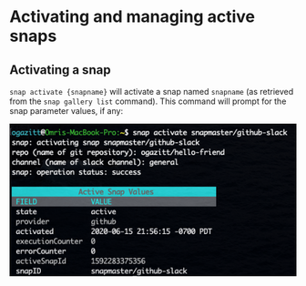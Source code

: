 # Activating and managing active snaps

## Activating a snap

`snap activate {snapname}` will activate a snap named `snapname` (as retrieved from the `snap gallery list` command).  This command will prompt for the snap parameter values, if any:

![snap activate](img/snap-activate.png)
